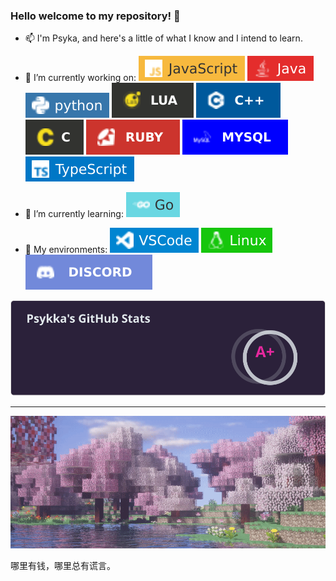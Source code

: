 ### Hello welcome to my repository! 👋


- 📫 I'm Psyka, and here's a little of what I know and I intend to learn.

- 🔭 I’m currently working on: ![js](https://github.com/Psykkka/Psykkka/blob/main/javascript.svg) ![j](https://github.com/Psykkka/Psykkka/blob/main/java.svg) ![py](https://github.com/Psykkka/Psykkka/blob/main/python.svg) ![l](https://github.com/Psykkka/Psykkka/blob/main/lua.svg) ![cp](https://github.com/Psykkka/Psykkka/blob/main/c%2B%2B.svg) ![c](https://github.com/Psykkka/Psykkka/blob/main/c.svg) ![ru](https://github.com/Psykkka/Psykkka/blob/main/ruby.svg) ![my](https://github.com/Psykkka/Psykkka/blob/main/mysql.svg) ![ty](https://github.com/Psykkka/Psykkka/blob/main/typescript.svg)
- 🌱 I’m currently learning: ![go](https://github.com/Psykkka/Psykkka/blob/main/golang.svg)
- 👯 My environments: ![vs](https://github.com/Psykkka/Psykkka/blob/main/vscode.svg) ![li](https://github.com/Psykkka/Psykkka/blob/main/linux.svg) ![dc](https://github.com/Psykkka/Psykkka/blob/main/discord.svg)

![Status](https://github.com/Psykkka/Psykkka/blob/main/status.svg)

_____

![Mine](https://github.com/Psykkka/Psykkka/blob/main/mine.gif)

哪里有钱，哪里总有谎言。
